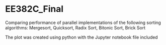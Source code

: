 # EE382C_Final

Comparing performance of parallel implementations of the following sorting algorithms: Mergesort, Quicksort, Radix Sort, Bitonic Sort, Brick Sort

The plot was created using python with the Jupyter notebook file included

